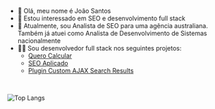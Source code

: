 - 👋 Olá, meu nome é João Santos
- 🧠 Estou interessado em SEO e desenvolvimento full stack
- 💼 Atualmente, sou Analista de SEO para uma agência australiana. Também já atuei como Analista de Desenvolvimento de Sistemas nacionalmente
- 👨‍💻 Sou desenvolvedor full stack nos seguintes projetos:
  <ul><li><a href="https://querocalcular.com.br/" target="_blank" target="noopener noreferrer">Quero Calcular</a></li>
  <li><a href="https://seoaplicado.com.br/" target="_blank" target="noopener noreferrer">SEO Aplicado</a></li><li><a href="https://br.wordpress.org/plugins/custom-ajax-search-results/" target="_blank" target="noopener noreferrer">Plugin Custom AJAX Search Results</a></li></ul>

<br/>

![Top Langs](https://github-readme-stats.vercel.app/api/top-langs/?username=joaosantos-dev)
